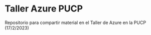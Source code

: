 # Taller Azure PUCP
Repositorio para compartir material en el Taller de Azure en la PUCP (17/2/2023)
